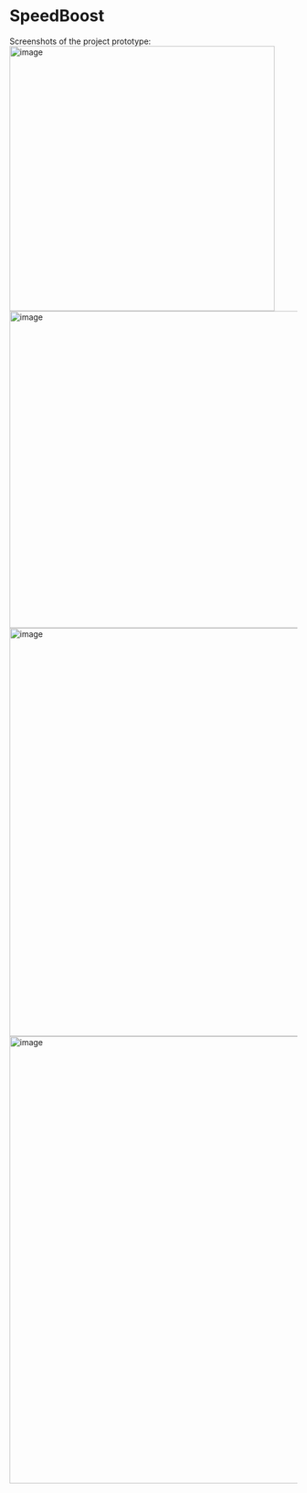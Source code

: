 # SpeedBoost

Screenshots of the project prototype:
<img width="464" alt="image" src="https://github.com/user-attachments/assets/844dd8a9-c7eb-4892-9493-39b11a5e9a77">
<img width="555" alt="image" src="https://github.com/user-attachments/assets/18ac7a9c-971c-4a6d-acbc-286b2cd0c0ae">
<img width="715" alt="image" src="https://github.com/user-attachments/assets/8a2c4e56-a117-4195-9362-40e5272f6f22">
<img width="783" alt="image" src="https://github.com/user-attachments/assets/cb6cd8e7-0c19-47e6-9c26-ba8da9b401a5">


